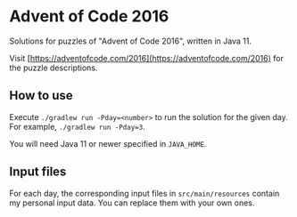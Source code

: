 # Advent of Code 2016
Solutions for puzzles of "Advent of Code 2016", written in Java 11.

Visit [https://adventofcode.com/2016](https://adventofcode.com/2016) for the puzzle descriptions.

## How to use
Execute `./gradlew run -Pday=<number>` to run the solution for the given day. For example, `./gradlew run -Pday=3`.

You will need Java 11 or newer specified in `JAVA_HOME`.

## Input files
For each day, the corresponding input files in `src/main/resources` contain my personal input data. You can replace them with your own ones.
